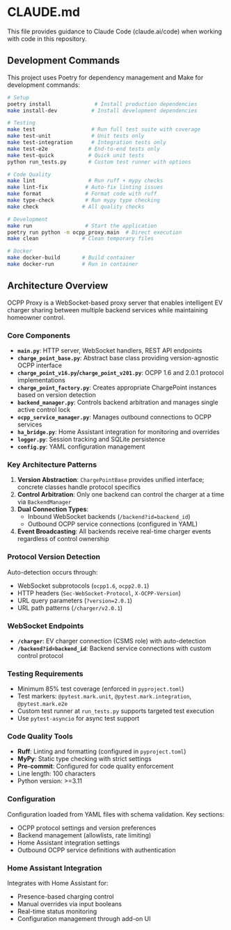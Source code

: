 # CLAUDE.md

This file provides guidance to Claude Code (claude.ai/code) when working with code in this repository.

## Development Commands

This project uses Poetry for dependency management and Make for development commands:

```bash
# Setup
poetry install              # Install production dependencies
make install-dev           # Install development dependencies

# Testing
make test                  # Run full test suite with coverage
make test-unit             # Unit tests only
make test-integration      # Integration tests only
make test-e2e             # End-to-end tests only
make test-quick           # Quick unit tests
python run_tests.py       # Custom test runner with options

# Code Quality
make lint                 # Run ruff + mypy checks
make lint-fix            # Auto-fix linting issues
make format              # Format code with ruff
make type-check          # Run mypy type checking
make check              # All quality checks

# Development
make run                 # Start the application
poetry run python -m ocpp_proxy.main  # Direct execution
make clean              # Clean temporary files

# Docker
make docker-build       # Build container
make docker-run         # Run in container
```

## Architecture Overview

OCPP Proxy is a WebSocket-based proxy server that enables intelligent EV charger sharing between multiple backend services while maintaining homeowner control.

### Core Components

- **`main.py`**: HTTP server, WebSocket handlers, REST API endpoints
- **`charge_point_base.py`**: Abstract base class providing version-agnostic OCPP interface
- **`charge_point_v16.py`/`charge_point_v201.py`**: OCPP 1.6 and 2.0.1 protocol implementations
- **`charge_point_factory.py`**: Creates appropriate ChargePoint instances based on version detection
- **`backend_manager.py`**: Controls backend arbitration and manages single active control lock
- **`ocpp_service_manager.py`**: Manages outbound connections to OCPP services
- **`ha_bridge.py`**: Home Assistant integration for monitoring and overrides
- **`logger.py`**: Session tracking and SQLite persistence
- **`config.py`**: YAML configuration management

### Key Architecture Patterns

1. **Version Abstraction**: `ChargePointBase` provides unified interface; concrete classes handle protocol specifics
2. **Control Arbitration**: Only one backend can control the charger at a time via `BackendManager`
3. **Dual Connection Types**:
   - Inbound WebSocket backends (`/backend?id=backend_id`)
   - Outbound OCPP service connections (configured in YAML)
4. **Event Broadcasting**: All backends receive real-time charger events regardless of control ownership

### Protocol Version Detection

Auto-detection occurs through:
- WebSocket subprotocols (`ocpp1.6`, `ocpp2.0.1`)
- HTTP headers (`Sec-WebSocket-Protocol`, `X-OCPP-Version`)
- URL query parameters (`?version=2.0.1`)
- URL path patterns (`/charger/v2.0.1`)

### WebSocket Endpoints

- **`/charger`**: EV charger connection (CSMS role) with auto-detection
- **`/backend?id=backend_id`**: Backend service connections with custom control protocol

### Testing Requirements

- Minimum 85% test coverage (enforced in `pyproject.toml`)
- Test markers: `@pytest.mark.unit`, `@pytest.mark.integration`, `@pytest.mark.e2e`
- Custom test runner at `run_tests.py` supports targeted test execution
- Use `pytest-asyncio` for async test support

### Code Quality Tools

- **Ruff**: Linting and formatting (configured in `pyproject.toml`)
- **MyPy**: Static type checking with strict settings
- **Pre-commit**: Configured for code quality enforcement
- Line length: 100 characters
- Python version: >=3.11

### Configuration

Configuration loaded from YAML files with schema validation. Key sections:
- OCPP protocol settings and version preferences
- Backend management (allowlists, rate limiting)
- Home Assistant integration settings
- Outbound OCPP service definitions with authentication

### Home Assistant Integration

Integrates with Home Assistant for:
- Presence-based charging control
- Manual overrides via input booleans
- Real-time status monitoring
- Configuration management through add-on UI